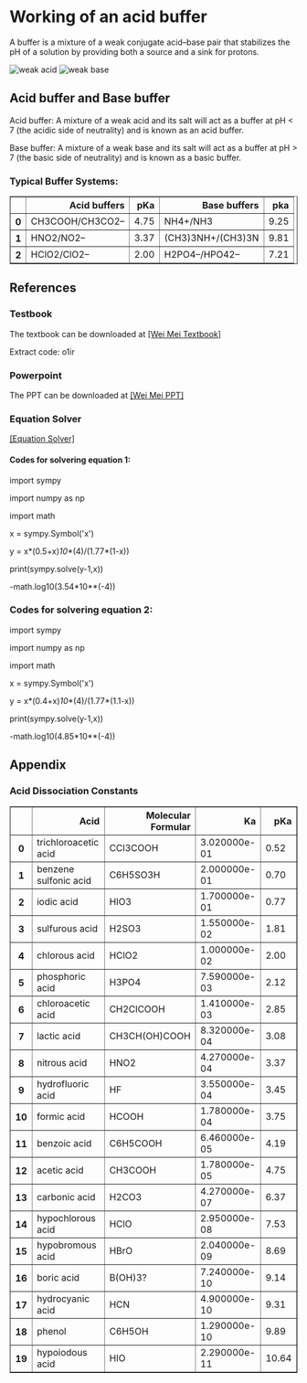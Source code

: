 # Working of an acid buffer

A buffer is a mixture of a weak conjugate acid–base pair that stabilizes the pH of a solution by providing both a source and a sink for protons.

![weak acid](https://github.com/nickcafferry/The-working-of-an-acid-buffer/blob/master/screenshots/test2.png)
![weak base](https://github.com/nickcafferry/The-working-of-an-acid-buffer/blob/master/screenshots/test3.png)


## Acid buffer and Base buffer

Acid buffer: A mixture of a weak acid and its salt will act as a buffer at pH < 7 (the acidic side of neutrality) and is known as an acid buffer. 

Base buffer: A mixture of a weak base and its salt will act as a buffer at pH > 7 (the basic side of neutrality) and is known as a basic buffer. 

### Typical Buffer Systems: 
                
<table border="1" class="dataframe"><thead><tr style="text-align: right;"><th></th><th>Acid buffers</th><th>pKa</th><th>Base buffers</th><th>pka</th></tr></thead><tbody><tr><th>0</th><td>CH3COOH/CH3CO2–</td><td>4.75</td><td>NH4+/NH3</td><td>9.25</td></tr><tr><th>1</th><td>HNO2/NO2–</td><td>3.37</td><td>(CH3)3NH+/(CH3)3N</td><td>9.81</td></tr><tr><th>2</th><td>HClO2/ClO2–</td><td>2.00</td><td>H2PO4–/HPO42–</td><td>7.21</td></tr></tbody></table>

## References

### Testbook
The textbook can be downloaded at [[Wei Mei Textbook]](https://pan.baidu.com/s/1VItr6GWSgxHdQaoQllxnaA) 

Extract code: o1ir

### Powerpoint
The PPT can be downloaded at [[Wei Mei PPT]](https://github.com/nickcafferry/Working-of-an-acid-buffer/blob/master/Powerpoint/Working%20of%20an%20acid%20buffer.pps)

### Equation Solver
[[Equation Solver]](https://docs.sympy.org/latest/modules/solvers/solvers.html)

#### Codes for solvering equation 1:
import sympy

import numpy as np

import math

x = sympy.Symbol('x')

y = x*(0.5+x)*10**(4)/(1.77*(1-x))

print(sympy.solve(y-1,x))

-math.log10(3.54*10**(-4))


### Codes for solvering equation 2:
import sympy

import numpy as np

import math

x = sympy.Symbol('x')

y = x*(0.4+x)*10**(4)/(1.77*(1.1-x))

print(sympy.solve(y-1,x))

-math.log10(4.85*10**(-4))



## Appendix

### Acid Dissociation Constants 
<table border="1" class="dataframe"><thead><tr style="text-align: right;"><th></th><th>Acid</th><th>Molecular Formular</th><th>Ka</th><th>pKa</th></tr></thead><tbody><tr><th>0</th><td>trichloroacetic acid</td><td>CCl3COOH</td><td>3.020000e-01</td><td>0.52</td></tr><tr><th>1</th><td>benzene sulfonic acid</td><td>C6H5SO3H</td><td>2.000000e-01</td><td>0.70</td></tr><tr><th>2</th><td>iodic acid</td><td>HIO3</td><td>1.700000e-01</td><td>0.77</td></tr><tr><th>3</th><td>sulfurous acid</td><td>H2SO3</td><td>1.550000e-02</td><td>1.81</td></tr><tr><th>4</th><td>chlorous acid</td><td>HClO2</td><td>1.000000e-02</td><td>2.00</td></tr><tr><th>5</th><td>phosphoric acid</td><td>H3PO4</td><td>7.590000e-03</td><td>2.12</td></tr><tr><th>6</th><td>chloroacetic acid</td><td>CH2ClCOOH</td><td>1.410000e-03</td><td>2.85</td></tr><tr><th>7</th><td>lactic acid</td><td>CH3CH(OH)COOH</td><td>8.320000e-04</td><td>3.08</td></tr><tr><th>8</th><td>nitrous acid</td><td>HNO2</td><td>4.270000e-04</td><td>3.37</td></tr><tr><th>9</th><td>hydrofluoric acid</td><td>HF</td><td>3.550000e-04</td><td>3.45</td></tr><tr><th>10</th><td>formic acid</td><td>HCOOH</td><td>1.780000e-04</td><td>3.75</td></tr><tr><th>11</th><td>benzoic acid</td><td>C6H5COOH</td><td>6.460000e-05</td><td>4.19</td></tr><tr><th>12</th><td>acetic acid</td><td>CH3COOH</td><td>1.780000e-05</td><td>4.75</td></tr><tr><th>13</th><td>carbonic acid</td><td>H2CO3</td><td>4.270000e-07</td><td>6.37</td></tr><tr><th>14</th><td>hypochlorous acid</td><td>HClO</td><td>2.950000e-08</td><td>7.53</td></tr><tr><th>15</th><td>hypobromous acid</td><td>HBrO</td><td>2.040000e-09</td><td>8.69</td></tr><tr><th>16</th><td>boric acid</td><td>B(OH)3?</td><td>7.240000e-10</td><td>9.14</td></tr><tr><th>17</th><td>hydrocyanic acid</td><td>HCN</td><td>4.900000e-10</td><td>9.31</td></tr><tr><th>18</th><td>phenol</td><td>C6H5OH</td><td>1.290000e-10</td><td>9.89</td></tr><tr><th>19</th><td>hypoiodous acid</td><td>HIO</td><td>2.290000e-11</td><td>10.64</td></tr></tbody></table>
